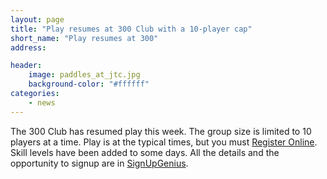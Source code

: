 ```yaml
---
layout: page
title: "Play resumes at 300 Club with a 10-player cap"
short_name: "Play resumes at 300"
address: 

header:
    image: paddles_at_jtc.jpg
    background-color: "#ffffff"
categories:
    - news
---
```

<!--more-->

The 300 Club has resumed play this week. The group size is limited to 10 players at a time. Play is at the typical times, but you must [Register Online](https://www.signupgenius.com/go/30e0d4faeaa22a0fd0-the3001). Skill levels have been added to some days. All the details and the opportunity to signup are in [SignUpGenius](https://www.signupgenius.com/go/30e0d4faeaa22a0fd0-the3001).
